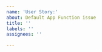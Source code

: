 ```yaml
---
name: 'User Story:'
about: Default App Function issue
title: ''
labels: ''
assignees: ''

---
```




